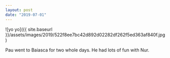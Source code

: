 ```yaml
---
layout: post
date: "2019-07-01"
---
```


![yo yo]({{ site.baseurl }}/assets/images/2019/522f8ee7bc42d892d02282df262f5ed363af840f.jpg)

Pau went to Baiasca for two whole days. He had lots of fun with Nur.
